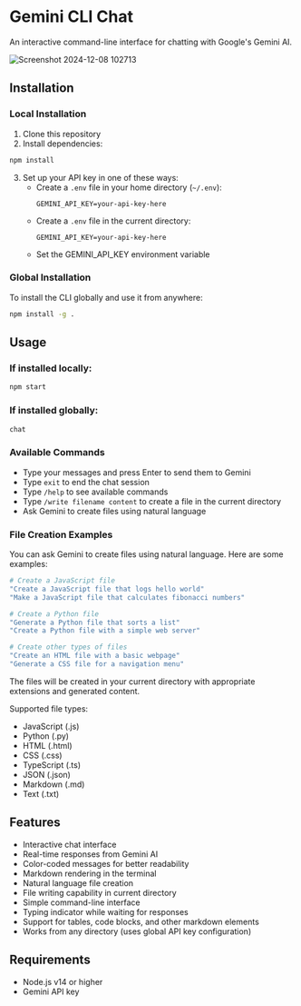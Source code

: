 # Gemini CLI Chat

An interactive command-line interface for chatting with Google's Gemini AI.

![Screenshot 2024-12-08 102713](https://github.com/user-attachments/assets/e098ac61-2b6e-4698-846a-b8fd8eccbc10)

## Installation

### Local Installation
1. Clone this repository
2. Install dependencies:
```bash
npm install
```
3. Set up your API key in one of these ways:
   - Create a `.env` file in your home directory (`~/.env`):
     ```
     GEMINI_API_KEY=your-api-key-here
     ```
   - Create a `.env` file in the current directory:
     ```
     GEMINI_API_KEY=your-api-key-here
     ```
   - Set the GEMINI_API_KEY environment variable

### Global Installation
To install the CLI globally and use it from anywhere:

```bash
npm install -g .
```

## Usage

### If installed locally:
```bash
npm start
```

### If installed globally:
```bash
chat
```

### Available Commands
- Type your messages and press Enter to send them to Gemini
- Type `exit` to end the chat session
- Type `/help` to see available commands
- Type `/write filename content` to create a file in the current directory
- Ask Gemini to create files using natural language

### File Creation Examples
You can ask Gemini to create files using natural language. Here are some examples:

```bash
# Create a JavaScript file
"Create a JavaScript file that logs hello world"
"Make a JavaScript file that calculates fibonacci numbers"

# Create a Python file
"Generate a Python file that sorts a list"
"Create a Python file with a simple web server"

# Create other types of files
"Create an HTML file with a basic webpage"
"Generate a CSS file for a navigation menu"
```

The files will be created in your current directory with appropriate extensions and generated content.

Supported file types:
- JavaScript (.js)
- Python (.py)
- HTML (.html)
- CSS (.css)
- TypeScript (.ts)
- JSON (.json)
- Markdown (.md)
- Text (.txt)

## Features

- Interactive chat interface
- Real-time responses from Gemini AI
- Color-coded messages for better readability
- Markdown rendering in the terminal
- Natural language file creation
- File writing capability in current directory
- Simple command-line interface
- Typing indicator while waiting for responses
- Support for tables, code blocks, and other markdown elements
- Works from any directory (uses global API key configuration)

## Requirements

- Node.js v14 or higher
- Gemini API key
